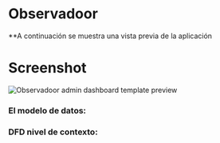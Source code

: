 # Observadoor
**A continuación se muestra  una vista previa de la aplicación

# Screenshot

![Observadoor admin dashboard template preview](https://colorlib.com/wp/wp-content/uploads/sites/2/Dashboard-v2.jpg)

### El modelo de datos:



### DFD nivel de contexto:



### 